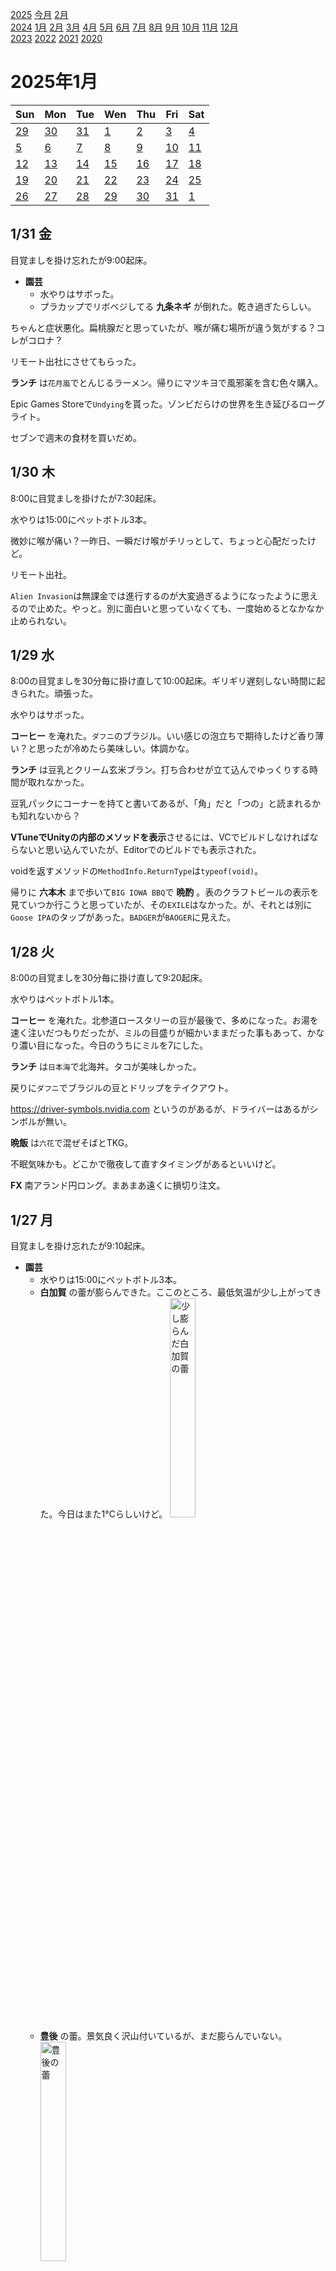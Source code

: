 [2025](README.md#2025) [今月](2025-01.md) [2月](2025-02.md)  
[2024](README.md#2024) [1月](2024-01.md) [2月](2024-02.md) [3月](2024-03.md) [4月](2024-04.md) [5月](2024-05.md) [6月](2024-06.md) [7月](2024-07.md) [8月](2024-08.md) [9月](2024-09.md) [10月](2024-10.md) [11月](2024-11.md) [12月](2024-12.md)  
[2023](README.md#2023) [2022](README.md#2022) [2021](README.md#2021) [2020](README.md#2020)  

2025年1月
=========

|Sun|Mon|Tue|Wen|Thu|Fri|Sat|
|---|---|---|---|---|---|---|
|[29](2024-12.md#1229-日)|[30](2024-12.md#1230-月)|[31](2024-12.md#1231-火)|[1](#0101-水)|[2](#0102-木)|[3](#0103-金)|[4](#0104-土)|
|[5](#0105-日)|[6](#0106-月)|[7](#0107-火)|[8](#0108-水)|[9](#0109-木)|[10](#0110-金)|[11](#0111-土)|
|[12](#0112-日)|[13](#0113-月)|[14](#0114-火)|[15](#0115-水)|[16](#0116-木)|[17](#0117-金)|[18](#0118-土)|
|[19](#0119-日)|[20](#0120-月)|[21](#0121-火)|[22](#0122-水)|[23](#0123-木)|[24](#0124-金)|[25](#0125-土)|
|[26](#0126-日)|[27](#0127-月)|[28](#0128-火)|[29](#0129-水)|[30](#0130-木)|[31](#0131-金)|[1](2025-02.md#0201-土)|

1/31 金
-------

目覚ましを掛け忘れたが9:00起床。

- __園芸__
  - 水やりはサボった。
  - プラカップでリボベジしてる __九条ネギ__ が倒れた。乾き過ぎたらしい。

ちゃんと症状悪化。扁桃腺だと思っていたが、喉が痛む場所が違う気がする？コレがコロナ？

リモート出社にさせてもらった。

__ランチ__ は`花月嵐`でとんじるラーメン。帰りにマツキヨで風邪薬を含む色々購入。

Epic Games Storeで`Undying`を貰った。ゾンビだらけの世界を生き延びるローグライト。

セブンで週末の食材を買いだめ。

1/30 木
-------

8:00に目覚ましを掛けたが7:30起床。

水やりは15:00にペットボトル3本。

微妙に喉が痛い？一昨日、一瞬だけ喉がチリっとして、ちょっと心配だったけど。

リモート出社。

`Alien Invasion`は無課金では進行するのが大変過ぎるようになったように思えるので止めた。やっと。別に面白いと思っていなくても、一度始めるとなかなか止められない。

1/29 水
-------

8:00の目覚ましを30分毎に掛け直して10:00起床。ギリギリ遅刻しない時間に起きられた。頑張った。

水やりはサボった。

__コーヒー__ を淹れた。`ダフニ`のブラジル。いい感じの泡立ちで期待したけど香り薄い？と思ったが冷めたら美味しい。体調かな。

__ランチ__ は豆乳とクリーム玄米ブラン。打ち合わせが立て込んでゆっくりする時間が取れなかった。

豆乳パックにコーナーを持てと書いてあるが、「角」だと「つの」と読まれるかも知れないから？

**VTuneでUnityの内部のメソッドを表示**させるには、VCでビルドしなければならないと思い込んでいたが、Editorでのビルドでも表示された。

voidを返すメソッドの`MethodInfo.ReturnType`は`typeof(void)`。

帰りに __六本木__ まで歩いて`BIG IOWA BBQ`で __晩酌__ 。表のクラフトビールの表示を見ていつか行こうと思っていたが、その`EXILE`はなかった。が、それとは別に`Goose IPA`のタップがあった。`BADGER`が`BAOGER`に見えた。

1/28 火
-------

8:00の目覚ましを30分毎に掛け直して9:20起床。

水やりはペットボトル1本。

__コーヒー__ を淹れた。北参道ロースタリーの豆が最後で、多めになった。お湯を速く注いだつもりだったが、ミルの目盛りが細かいままだった事もあって、かなり濃い目になった。今日のうちにミルを7にした。

__ランチ__ は`日本海`で北海丼。タコが美味しかった。

戻りに`ダフニ`でブラジルの豆とドリップをテイクアウト。

https://driver-symbols.nvidia.com というのがあるが、ドライバーはあるがシンボルが無い。

__晩飯__ は`六花`で混ぜそばとTKG。

不眠気味かも。どこかで徹夜して直すタイミングがあるといいけど。

__FX__ 南アランド円ロング。まあまあ遠くに損切り注文。

1/27 月
-------

目覚ましを掛け忘れたが9:10起床。

- __園芸__
  - 水やりは15:00にペットボトル3本。
  - __白加賀__ の蕾が膨らんできた。ここのところ、最低気温が少し上がってきた。今日はまた1°Cらしいけど。 <img src='images/%E5%86%99%E7%9C%9F%202025%2D01%2D27%2015%2021%2034.jpg' alt='少し膨らんだ白加賀の蕾' width='30%'>
  - __豊後__ の蕾。景気良く沢山付いているが、まだ膨らんでいない。 <img src='images/%E5%86%99%E7%9C%9F%202025%2D01%2D27%2015%2021%2042.jpg' alt='豊後の蕾' width='30%'>
  - 奥の __ライム__ にも蕾が付いた。 <img src='images/%E5%86%99%E7%9C%9F%202025%2D01%2D27%2015%2021%2048.jpg' alt='ライムの蕾' width='30%'>

リモート出社から17:00にオフィス出社。

.netでは浮動小数点数と整数の変換で範囲チェックが行われるが、.net 9 から例えば[`ConvertToIntegerNative()`](https://learn.microsoft.com/ja-jp/dotnet/api/system.single.converttointegernative) というのが実装されて、FPU任せの値にする選択肢が出来たらしい。

__ランチ__ はカップ麺と、残り汁で冷凍餃子と豆腐を煮たもの。

1/16に無名クラスが欲しいと書いたが、C#にもあることを思い出した。継承はできないが。

`鉄火`で __晩酌__ 。凄盛りという刺盛りが、名前に負けない凄い盛りだった。

1/26 日
-------

- __園芸__
  - 水やりはサボった。
  - 室内の __レモン__ <img src='images/%E5%86%99%E7%9C%9F%202025%2D01%2D26%2016%2056%2009.jpg' alt='レモンの蕾' width='30%'> に蕾が付いた。

近所のもつ焼き屋で晩酌して、知り合いの間借りカレーでお祝いして、アチコチで飲んで帰宅。

1/25 土
-------

- __園芸__
  - 水やりは15:00にペットボトル2本。
  - 葉っぱが枯れた __ハバネロ__ を収穫。表面に張りが無くなっている実も多く、もっと早く収穫すべきだった。

アチコチで飲んだ。

1/24 金
-------

8:00の目覚ましで30分おきに目覚ましを掛け直して9:30起床。

水やりはサボった。

__コーヒー__ を粗めの速めで淹れた。昨日よりは美味しいけど、何か違う気がする。

後から日記を書いてるけど、ランチは抜いたっぽい？

`git config --global core.longpaths true`

`SerializedProperty.objectReferenceInstanceIDValue`は存在するが、Webリファレンスにはない。

ReSharper はどこでも early return するのが好きだが、僕は場合によると思っている。が、最近慣れてきて、どこでも early return の方が読みやすくなってきてる気がする。

`'yield return' statement cannnot appear in try/catch block`だって。マジすか。

__田町__ の`NAPD`で __晩酌__ 。ナポリ料理のお店で、揚げピザが珍しい。

__田町__ の`スワンレイク`で __一杯__ 。

1/23 木
-------

8:00の目覚ましで30分おきに目覚ましを掛け直して10:00起床。

- __園芸__
  - 水やりは10:00にペットボトル1本。
  - __ハバネロ__ の葉っぱが枯れた。根っこは生きているだろうか？去年ほど気温は低くないが。と思ったが、去年は室内に移動したと日記に書いてあった。

出勤途中、近所で撮影してた。本当にスタッフの服装が真っ黒だ。

"I was running while listening music"が正解の英文なんだけど、音楽を聴くのをやめる時に走りやめそうに思ってしまう。

職場でコーヒーを豆少なめで淹れた。かなりゆっくり淹れたせいであまり薄くなかった。躊躇しないで普通に注がねばならない。

__ランチ__ は`OKストア`の袋キャベツと袋レタスとサラダチキンと、カップラーメン。サラダはこれで十分美味しいんだけど、混ぜ合わせるのにボウルを持参したい。オリーブオイルや酢を職場に置いておきたい。

草を食べてから`ダイソー`に行きたかったけれど、中止。草を食べてから白金方面でランチしようと思ったが、気になったカップ麺を買ってしまったので、草とそれでお終い。

Kindle fireで`ctrl+S`のつもりで`fn+S`を押してしまった。画面分割だった。

__田町__ の`三田魚介センター`で __晩酌__ 。セルフ飲み放題。コンロで客に魚介を焼かせる店だが、刺身が思いの外美味しかった。リピートするかも知れない。

1/22 水
-------

8:00の目覚ましで30分おきに目覚ましを掛け直して9:30起床。`Alein Invasion`を触らなかったらもっと寝たと思う。

水やりは10:00にペットボトル2本。

リモートで始業。

- __ランチ__ は自宅でサラダと...何を食べたんだろう？途中まで書いて放置され、今、後から書き足している。
  - サラダは袋キャベツと袋レタスに、自家製キムチとオリーブオイル、胡麻、昆布の酢漬け、黒コショウを和えて、ポーチドエッグを乗せたもの。
  - それと多分何か。

[こないだ繋がらなかったvscodeのリモートトンネル](#0120-cannot-connect-to-vscode-tunnel)は本当に切れていた。

ポリゴンリダクションでスキンウェイトをイイ感じにするなんてのは、LLMが得意そうなことではないだろうか？

昼飯が足りず、間食に社食のクリーム玄米ブランを食べた。

[`git rerere`](https://git-scm.com/book/ja/v2/Git-%E3%81%AE%E3%81%95%E3%81%BE%E3%81%96%E3%81%BE%E3%81%AA%E3%83%84%E3%83%BC%E3%83%AB-Rerere)というコマンドがあって、コンフリクト解消の手伝いをしてくれるそうだ。

帰りに __麻布十番__ の`ワイズキッチン`で __晩酌__ 。クラフトビールとハンバーガーのお店。

1/21 火
-------

8:00の目覚ましで小便したくて目を覚ましたが9:00からまた寝て30分おきの目覚ましで10:30起床。

- __園芸__
  - 水やりは不要そうだった。枯れそうにも見えないけど元気もない __カレーリーフ__ に木酢液の葉水だけした。
  - __レモン__ に新芽が出てきた。

__コーヒー__ を豆少な目でプレスで淹れた。美味しい。`珈琲や`の豆をそろそろ使い切るんだけど、日記に感想が書いてない。今回のエチオピアはピンと来てなかったが、今日のは美味しい。薄めが良いのか、体調か。

リモート出社。

- 夕方 __お出掛け__ 
  - ランチを遅めにして、ついでにKindle fire用の小さいバッグをダイソーやスーパーで見てくるつもりだったのに、Kindle fireを持たずに家を出てしまった。
  - __ランチ__ は`たいせい`でラーメンとライス。ご飯に合う調味料が増えていて、少しずつ試したせいで、ラーメンスープで食べる分量が減ってしまった。「少し多め」とお願いしたが、大盛りにしたら良かった。
    - この店は行列ができる。ランチを遅めにしたのは16:00前後なら並びがマイルドだから。それでも沢山並んでいたらスルーするつもりだったが、4人しかいなかった。
      - ここをスルーしたら`花月嵐`のとん汁ラーメンを試そうと思っていた。

iPad Airに13インチのが出てる。今のiPad Proを買い換える時はソッチでいいな、と思ったがストレージ256GBだと15万する。ならMacbook Airが良くない？で、今のiPad Proを下取りに出すと8000円だって。8000円で売ってたら買うよ。

Steamで90%オフのの428が396円とフロストパンクが340円なのはやってみたいが、本当に遊ぶだろうか？度々90%オフになるし、別の機会でいいかな？

室内の湿度が60%だって。この冬初めて見た高湿度。

1/20 月
-------

8:00の目覚ましを3度掛け直して9:30起床。

水やりは10:00にペットボトル1本。

家を出たら寒さがマイルド。最低気温が5℃で、久しぶりじゃないだろうか。

__コーヒー__ を豆少な目で淹れた。前よりも美味しい。豆が少ない上に挽き方が粗いと、お湯が落ちるのが速過ぎて不安になる。次回思い出せたらミルの目盛りを8から6にしよう。

- 昼休みに外出。
  - Kindle fireを入れて持ち歩くためのバッグインバッグを探しに`セリア`へ。弁当袋がとても惜しい。他の袋は他の店を見てから。
  - `ウィズグリーン`でカスタムサラダＬ。米を食べる前に草でお腹を満たす。
  - `魯珈`のコラボカレーのために`吉野家`へ。カレーはカルダモン沢山で良かった。
    - 驚くべき使いにくいタブレット。
    - 会計システムが変わってた。以前はその場で会計だったが、`すき家`のようなレジが出来ていた。
  - <a id="0120-cannot-connect-to-vscode-tunnel"></a>食べながら日記の更新を仕様と思ったが、vscodeのリモートが切れてる？本当？なんで接続できないんだろう。

`ゼッテリア`でフェアトレードだというコーヒーをテイクアウト。紙コップに書いてあったが、フェアトレード紙なんてのがあるんだね。

Windows 10から、`curl`が標準で入ってるって。

`file:///`でスラッシュが3つあるのは、2つ目と3つ目の間はホスト名で、それが空文字だということなのか。

https://github.com/needle-tools/compilation-visualizer 面白そう。Unityのビルドの様子を観察できる。

Unityの`public static string[] AssetDatabase.FindAssets(string filter, string[] searchInFolders)`は`params`を付けてくれても良かったと思う。

`yield return`するメソッドの中で、`IEnumerable<T>`を`yield return`したら展開してくれるような仕様だと嬉しいんだけど。`yield return each ...`みたいにならない？

- __六本木__ まで歩いて帰りに晩酌。
  - 雨降り。まさか雷が鳴るとは思わなかった。
  - `ブリュードッグ`で __晩酌__ 。月曜日はピザが安いというから食べてみたが、冷凍かな。
  - ピザを食べたら余計にお腹が減って、`富喜製麺`で昆布水つけ麺。
  - `ドンキホーテ`でKindle fire用のバッグを物色するが、ピンと来ない。小さく折り畳めるバッグがあって、そのバッグを入れるバッグが丁度良さそうだったが、1600円して、しかも中のバッグの使い道も無いので、今回はスルーした。

1/19 日
-------

水やりは12:00にペットボトル2本。

ラーメンの半生麺を通販で買ってるけど、そういえば中野ブロードウェイに製麺所の直売店があるのを思い出した。日持ちのする半生麺は売ってないだろうか。

__ランチ__ はスナック菓子と豆腐バー。

__晩飯__ は自家製キムチと冷凍餃子とサラダチキンを入れた袋野菜炒めのエチュベ。

この週末も何もしなかった。ブラウザでカメラ入力してWebGPUで色成分のヒストグラムを出したかった。

何日か前から、夜の自宅ではコーヒーやお茶の代わりに単なるお湯を飲んでるが、結構良い。

1/18 土
-------

水やりはサボった。

- 重石の水袋が破れてる疑惑のある __自家製キムチ__ を半分引き上げた。十分漬かっている。
  - 水はやっぱり漏れてた。全部出ていた。
    - 塩分がかなり低めになっている。衛生が心配な濃度だが、悪い匂いはしない。味見でいくらか食べて、あとは数時間後に大丈夫かというところ。
  - ニラは今のところあまり存在感を感じない。割合が少ないのか、漬かりが浅いのか漬かり過ぎか。
    - と思ったが、食べてしばらくした後の残り香が複雑だ。
  - 残りの半分には塩を足した。重石のビニール袋の水も1.5%の塩水にした。

__晩飯__ は袋大根と袋レタスと冷凍焼き鳥と冷凍ささみカツ。

1/17 金
-------

8:00の目覚ましを30分毎に掛け直して9:30起床。

水やりは10:00にペットボトル1本。

Duolingoでカエルのイラストが瞬きをしていた。両生類の段階でみんな目蓋を持ったのかな？検索するとオオサンショウウオには無いそうだ。カエルには瞬膜という、我々のものとは違う別の目蓋があるそうだ。進化の過程で、一度失って再獲得したようなことはあるのだろうか？爬虫類以降はみんな同じ遺伝子の目蓋を共有しているのだろうか。

11:30の前だけど、もうかつやに並びができている。

`ヤホコーヒー`でアメリカーノをテイクアウト。豆の個性が感じられて美味しい。体調が良いかも？

コーヒーをお湯速めで淹れた。豆の個性が感じられる。体調？もう少し薄くても良い。ミルの目盛りが8。12と比べるとハッキリと細かいが、残滓を見ると、なかなか粗い。

__ランチ__ は打ち合わせが立て込んで遅くなって16:00頃に`かつや`のトリプルカツ丼をテイクアウトして、ローソンで買った袋キャベツ2袋と食べた。

- 久しぶりにKindle fireで日記を書く。vscode.devにサインインするには、
  1. Chrome で Github にサインイン
  2. Chrome で vscode.dev でサインイン
  3. 多分OK？もしかしたら1だけでいいかも？
- スリープさせっぱなしで充電が54%になっていた。CGワールドを読むのには何度か使ったけど。

帰りに飲み屋に寄った時にゼルダで遊ぼうと思ってSwitch Liteを持ち歩いていたが、結局遊ばずに今日充電しようとしたらほとんど電池が無かった。

1/16 木
-------

8:00の目覚ましで8:30起床。`Alien Invasion`で1タッチのスヌーズが効かないので8:30に掛け直した。8:30にまた9:00に掛け直したが、少し遊んだらそのまま目が覚めた。

- __園芸__
  - 水やりは10:00にペットボトル2本。
  - __ジャスミン__ の花が咲いた。

久しぶりに11:00前に到着。

- コーヒーを2杯淹れた。
  - 1杯目はミルの目盛り12、2杯目は8。2杯目は豆が多めで濃すぎた。
  - ぼやけた味。まさか1ヶ月半程度で経時劣化ということもないと思うんだけど。粉にせずに豆のまま買ってるし。体調？
  - 豆が膨らまない。炭酸が抜けたていることから、豆が新しくないことは分かるが、味が落ちるほど古いのかは別の話だ。

`かつや`でテイクアウトするつもりでOKストアで袋野菜を買ったが、かつやは並んでいたのでスルーした。後で思えば、テイクアウトは別でやってくれるかも知れないから、聞いてみたら良かった。

__ランチ__ は`龍門`で牛テールラーメン。

OKストアに寄った時に、夕方にお腹が空いたときのための豆乳を買うつもりだったが、小さい紙パックのは売ってなかった。ランチの帰りにローソンで豆乳3つと、袋野菜とカップスープと、カウンターフーズの焼き鳥を買った。

戻りに`パッセージコーヒー`でテイクアウト。ケニヤ。

19:00頃に、ランチの行き帰りに買ったアレコレを食べた。

@@@
UnityにDX12絡みのバグ。

C#UdpClient

Submodules detatched head SVN trunk

C#にもJavaの無名クラスがあれば IDisposable をその場で実装して後始末を書ける。

Chrome RDP カーソルが点。



帰りの電車を乗り過ごして、大門で降りて大江戸線に乗り換えるはずが新橋で銀座線、赤坂見附で丸ノ内線に乗り換え。

same to, difference from らしい。

__自家製キムチ__ の底の方に水が溜まって、上の方は漬かってなかった。発酵で出た炭酸だと信じたい。脱気された環境ではあったと。底に水が溜まってるのは、重石のビニールが破れたのかも知れない。ニラを足す時に味見して、塩気を思ったよりも感じなかったので。だとすると衛生的にはあまり良くない。

1/15 水
-------

8:00の目覚ましをスヌーズしたつもりが再び鳴らなくて9:30起床。`Alien Invasion`実行中はスリープボタンでスヌーズにならない。

水やりは10:00にペットボトル1本。

日記は溜まる一方だ。そろそろ諦めた方がいいかな？

1/14 火
-------

8:00の目覚ましを8:30に掛け直して10:00起床。

水やりは12:00にペットボトル2本。

リモート出社。

__ランチ__ は冷凍餃子。

近所の八百屋でニラを買って来た。__自家製キムチ__ に入れる。

通販の麺だけの半生ラーメンが届いていた。

住んでる建物の1Fに宅配ボックスが出来てた。前からあったけど、共用の3つだけだったのが、全部屋分できていた。気前がいい。

買い置きのナッツをずっとローストしないで放置していた。久しぶりにクルミを食べた。やや酸化してる気もするが、平気の範囲？

しばらく前からDeepLが私物PCで具合悪い。Web版を使ってる。

__自家製キムチ__ にニラを1.5束入れた。容器のまま混ぜ込みたかったがそれは無理で、半分ボウルにあけて混ぜ込んだ。

__晩飯__ は卵3玉のニラ玉。

- DeskHopをデバッグできないか軽く調べたりしてみる。
  - https://web.dev/articles/usb?hl=ja
  - https://www.beyondlogic.org/usbnutshell/usb1.shtml

LINE Payが終了するそうで、残高が295円あるから使えと通知が来る。

昨日の生姜の余りを、半分は __自家製紅ショウガ__ に、残りはすりおろして少し塩を足して冷蔵庫に。

__夜食__ に通販の半生ラーメン2玉。前の通販のラーメンスープを余らせていて、スープはそれを使った。昼に買ったモヤシとシメジと、まだ漬かっていない __自家製紅ショウガ__ と本棚の __九条ネギ__ と胡麻と、生ニンニク2欠片を搾り器でトッピング。1玉ずつ茹でて、2玉目は塩気の補充と味変に __自家製ライム胡椒__ を入れたが入れ過ぎた。クオリティと日持ちと値段を天秤に乗せて、1玉120円は良いと思う。

白湯に自家製紅ショウガの梅酢を入れてみたが、生姜感は薄い。梅酢で十分。

`Alien Invasion`を放置していると端末が熱くなって充電が途切れる。昔のPCケースにiPhoneを置いてみたところ、無事に放熱できるようになった。

同僚の話に出てきた`パルワールド`の製作談の載った`CG World`を読んだ。`FF VII`の話の方が面白かった。

1/13 月 成人の日
---------------

水やりはサボった。

__晩飯__ は近所のもつ焼き屋。

帰りに`肉のハナマサ`でキャベツとニンニクと生姜と冷凍餃子を購入。更に`まいばすけっと`に寄って豆乳を買う。

夜中に __自家製キムチ__ を仕込んだ。ニラを買うのを忘れた。

結局ゼルダをやらなかった。ラピュタに行くのに何をしたらいいのか分からない。ちょっと飽きてる気もする。`Alien Invasion`とYahooニュースで一日が終わる。

1/12 日
------

- __園芸__
  - 水やりは15:00にペットボトル1本。
  - 最近たまにリモート出社するようになって、カーテンを開ける日がある。そのせいか、ジャスミンが久しぶりに蕾を付けた。

自家製梅酒をお湯割りで。

- USB切替機が到着して使ってみたが不安定だ。
  - 片方しか使えなかったが、ファームウェアを更新したら使えるようになった。
  - それでもマウスが動作していないようだ。と思ったらホイールだけ動いている。コネクタの挿す側をキーボードと交換しても変わらない。他のマウスでどうなるか見てみたい。
  - Ctrl+Shift+C+Oでコンフィグモードに入るのだけど、F12がついでに出力されるようで、Chromeが開発者モードに入る。
  - デフォルトではCtrl+Capsでトグル切り替え。たまに切り替わらないことがある。チャタリングっぽい動作に見える。


1/11 土
------

- __園芸__
  - 水やりは16:00にペットボトル2本。
  - 枯れたかのように見える __月桂樹__ に若葉が増えているような、前からあるような？
  - 新しい __レモン__ を室内に入れた。大丈夫そうな気がするけど、まだ若いしね。

__ランチ__ はセブンのスープ。麺の入ってないチャンポンだそうで、定番になればリピートすると思う。

__晩飯__ はモヤシと豆腐のエチュベの卵とじ？ラードでモヤシと豆腐を加熱して弱火で10分、しんなりしたところにカレー粉とナンプラーとタマリンドペーストを入れて東南アジア風に。

ニンニクと生姜を切らせていて、自炊に不便だ。

1/10 金
------

- __園芸__
  - 水やりは11:00にペットボトル1本。
  - 麻袋に土を移すのを忘れてた。どこに置いたっけ？結構大きな梱包で来たんだけど。 >>> 見つかった。

リモート出社。

__ランチ__ は袋ラーメンと、残り汁に豆腐と水餃子を入れたもの。

1/9 木
------

8:00に目覚ましを掛けたが7:40起床。

- __園芸__
  - 水やりは10:00にペットボトル2本。
  - 挿し木の __カレーリーフ__ が元気無い気がする。怖くて確かめられないけど、根っこは出てないのかな？新芽が伸びてたのは、枝の養分を使い切るまでだけ？それとも寒い？25°C程度を維持してそうだけど。

水やりにベランダに出たら、窓が結露してた。湿度がそこそこらしい。確かに最近、起床時に喉が痛くない。湿度計の数字は50%程度。

昨日vscode.devで接続できなかったのは、vscode.devでのGitHubアカウントの再ログインだったらしい。iOSのブラウザでログインし直したら繋がった。リモートトンネルは有効になってた。

早起きして時間があるのでFP4の表にバイアスと非正規化数を実装。

__ランチ__ は`高輪亭`でカツカレー。

戻りに`セレイア`でドリップコーヒーとグルテンフリードーナツをテイクアウト。ドーナツは柔らかい。モチモチかつポロポロ。

`チェの家`の様子を見に行ったが、ついにランチ再開予告のあった店外案内が無くなった。

gitでローカルに保持するブロブの量を制限したい。fetch --depthとかfetch のrefspecを.git/configで変更してみたが、大した効果は無かった。まだ試せることはあるかと思うが。

帰りに同僚と`アンテナアメリカ`品川店で一杯。

1/8 水
------

8:00に目覚ましを掛けたつもりだったが、サウンド選択画面になっていて鳴らなかった。記憶がないがスヌーズを止めた時にやったの？9:20起床。

水やりは無し。挿し木の __カレーリーフ__ の水を替えただけ。

室温の水のピッチャーに自家製レモンの輪切りを入れた。ライムも大きな実が2個ある。使い切るまでは続けようと思う。使い道に困っていたところもあるし。

<p><details><summary>ChatGPTに聞いて、請求書のスキーマを作った。vscodeはworkspace単位で設定でき、以下のようにvscodeにスキーマによるチェックをさせる設定ができた。</summary>

```json
    "json.schemas": [
        {
            "fileMatch": [
                "**/*.json",
                "!invoice-schema.json",
                "!.vscode/settings.json"
            ],
            "url": "./invoice-schema.json"
        }
    ]
```
</details></p>

__コーヒー__ を淹れた。ヤホの豆を使い切った。豆が足りなくて、結構薄くなった。

__ランチ__ は`香家`で麻婆豆腐セットにミニ汁無し担々麺。

ランチを待っている間、日記を書こうと思ったが、vscode.devを開けない。自宅のリモートトンネルが閉じたかな？FP4の表現能力をJupyterで表にするべく、Google Colabを試す。GeminiにPythonコードを書かせるプロンプトの準備として、Markdownで表組みしてい間にランチタイム終了。

戻りに`パッセージコーヒー`で本日のコーヒーをテイクアウト。グアテマラ。

`git fetch`の対象になるフォルダを`.git/config`で指定する方法。複数も出来る。フェッチするブランチを限定することで、リポジトリのサイズを節約できる。 [Pro Git v2 - 10.5 Gitの内側 - Refspec](https://git-scm.com/book/ja/v2/Git%E3%81%AE%E5%86%85%E5%81%B4-Refspec)

__晩飯__ は __田町__のもつ焼き屋`金子屋`。FP4の続きを書く。第1弾は完成。

<p><details><summary>AIでFP4というのを使っているそうだ。4 bit浮動小数点数。多分符号無しだろう。e2s2?e3s1?</summary>

  - https://en.wikipedia.org/wiki/Minifloat
  - https://aclanthology.org/2023.emnlp-main.39.pdf
  - 浮動小数点数の仮数部は"significand"か"mantissa"らしい。上記それぞれが、それぞれの用語を使っている。
  - FP4の表現は16通りしかない。16通りを表にするJupyter notebookをGoogle Colabで生成して貰った。
    - https://colab.research.google.com/drive/1r0TyYaqsWQ0S7tUYeiVh7Hh2BiUIaUP_
</details></p>

タグを使うと改行があっても自明にパラグラフにならないらしい。上記`<details>`タグは`<p>`タグで囲んだ。

1/7 火
------

8:00の目覚ましで9:10起床。

水やりは9:00にペットボトル1本。

コーヒーをプレスで淹れた。

リモート出社。ダラダラして微妙に遅くなったのもあるけど、リポジトリの更新に時間が掛かる変更があったので、自宅の環境も同期したかった。

__ランチ__ は韓国の袋麺に、豆腐と袋野菜の炒め物を入れたもの。

- [切り替えボタン付きのワイヤレスマウス](https://www.amazon.co.jp/dp/B09Y8G6FJJ)を使ってみた。
  - この製品は、トグルスイッチではなくてスライドスイッチ。どちらにするか明示できるのは良い。今の機械式のもそうだと良かった。
  - 思ったよりも良い。
    - ラグはあるが、元々の機械式の切替機のラグに慣れている。
    - 私物PCでは入力が飛び飛びになる。
    - DPIが高くて動きが早い。なるほど、それでたまにDPI切り替え機能付きのマウスがあるのか。
      - 環境でマウススピードを1つだけ設定するのではなく、デバイス毎に設定させて欲しい。
  - この感じなら、キーボードも切り替え付きのワイヤレスにして、それぞれで入力開始するときに行き先を指定するやり方で行けそうだ。
  - といっても、[ラズパイの切替機](https://github.com/hrvach/deskhop)を注文してるんだけどね。こちらが馴染まなかったときのブランBとして良いと思う。

`リプトン`の粉末レモンティーに自家製レモンの輪切りを入れて飲んだ。

__晩飯__ は紙パックの出来合いのタイのレッドカレーで冷凍餃子と春巻きを煮たもの。

- [去年ちょっと手伝った仕事の](2024-05.md#0514-sidework-rebuilding)請求書をpdfで出力する。
  - Excelが妥当な気がするが、古いExcelをいつまでも使うのも、わざわざOffice365の契約するのも気が乗らない。
  - Google Docs辺りでもいいんだけど、ローカルでVCSのリポジトリで管理したい。
  - HTMLで保存してPDFにコンバートする？それは一覧性が悪いよね？やる人いるの？と思って検索したら[Gistがあった](https://gist.github.com/shimarin/6509655)。
    - 冒頭にjsonでデータがある。そのjsonだけ簡単に抜き出せれば、一覧性的にも悪くはない。
    - しかし、順番が逆だろう。jsonファイルを指定して、このhtmlを出力するべきだ。
      - 元のGistのHTMLが、Javascriptでデータを展開するようになっているので、この部分だけを差し替えたら良い。有難い。
      - そんなhtmlを出力するPythonは簡単に書けるだろう。
    - しかるのち、htmlからpdfに変換するのに苦労する。[headless Chromeを使うやり方](https://zenn.dev/yumainaura/articles/qiita-2019-10-30t17_10_17-09_00-)を試したら、ローカルファイルにアクセスできない。
    - なんとか出来た。ChatGPTに適切な質問をするのも簡単じゃない。
    - HTTPサーバを起動するとプロセスを殺すのが面倒だと思って別のコマンドを使ってみたらJavascriptを処理してくれない。結局ChatGPTにチャットでサーバプロセスの殺し方を聞いた。直後に`$!`を使うことでPIDが得られる。`trap`コマンドというのがあるそうで、スクリプトが終わったタイミングで処理を実行できる。
    - Jsonスキーマを用意しようと思ってたけど、どのスキーマが使われるのかを設定する方法を面倒で放置。

自宅だと何故かゼルダをやらないので飲み屋にSwitchを持って行ったら充電がギリギリだった。

1/6 月
------

8:00の目覚ましで9:30起床。

水やりは10:00にペットボトル1本。

iOSの「なぞり入力」が思いの外良かったので、他にも入力関係のオプションを見てみた。「ホバー入力」というのがあって試してみたが、Duolingoの入力欄と重なって使えなくなるので却下。

マシリトのラジオを聴くのを忘れてた。1か月にしてくれないかな。

昼休みにオフィスから出たら雨が降っていた。予報ではすぐに止むということだったが、程々に強かったし冷たかったしで、傘を購入した。

__ランチ__ は`ゼロワンカレー`で4種盛りに唐揚げと青唐辛子ペースト追加。

戻りに`バンクサンドイッチ`でカフェモカをテイクアウト。

今年最初の田町ランチはラーメン二郎三田本店にしようかと思って様子を見に行ったら、まだ冬休みだそうだ。

1月の日記を追加した時に、README.mdや先月の日記にリンクを追加するのを忘れてた。

1/5 日
------

昨日は10:00に目が覚めたが、今日は11:30。明日が心配だ。

水やりは14:00にペットボトル1本。

__ランチ__ はラーメンスープでこんにゃく麺とワカメを煮たもの。

昨日注文したワイヤレスマウスが到着。まだ試してない。

- __お出掛け__
  - 移動中にDuoligo。
    - 新しい手袋は、以前のと比べて暖かいとも思えないが、今日の気温が低いせいかも知れない。
    - 英語キーボードでの英単語のなぞり入力は、思ったよりも快適だ。
  - `雑談`でゼルダして、`VIVO`に寄って帰宅。

帰りにナナチキを食べ、自宅でカップ麺と袋の野菜炒めを煮たものを食べた。

1/4 土
------

- __園芸__
  - 水やりは16:00にペットボトル3本。
  - __白加賀__ の葉がようやく枯れ始めた。__豊後__ はやっぱりダメそうだ。
  - __コーヒーの木__ にコナカイガラムシがいたのでシャワーした。

__間食__ にスナック菓子。

- USB切替機
  - Amazonで[切り替えボタン付きのワイヤレスマウス](https://www.amazon.co.jp/dp/B09Y8G6FJJ)を購入。Bluetoothでマルチペアリング。ラグが少ないといいんだけど。同様のキーボードも検討中。
  - エミュレーション機能のある切替機に物理スイッチを付けてもらうのが一番いいんだけど、どこか作らないかな？
    - 自分で作ったらいくらくらいするのかな？FPGAとかでサッと作れるかな？"usb hid fpga"とか"usb hid raspberry pi"とかで検索すると、それっぽいのが出てくる。ラズパイの方が簡単そうかな？
    - https://github.com/hrvach/deskhop
      - なるほど、ラズパイを2つ使うのは、確かに色々追加するより簡単そうだ。
      - 常に両方から通電されてないとダメだそうで、改造してる人がいた。
        - GitHubでの説明によると、USBハブを介して、通電してる側に両方差せば動くはずだと。
      - 完成品をかなり安く売ってる[Elecrowという業者](https://www.elecrow.com/deskhop-fast-desktop-switching.html)があった。
        - 注文した。おおよそ5000円。新規会員登録でクーポンが来てたのを見逃した。800円程度。

__晩飯__ は通販のラーメン2玉に、まいばすで買った冷凍の鶏ハツ塩焼き。ハツは塩辛過ぎ。どちらも生ニンニクを搾り器で足した。

また昨日、Epic Games Storeのシークレットゲームをチェックしなかった。もう終わったようだ。

ゼルダで遊ばなかった。

この季節、水道水は冷た過ぎてお腹を壊す。ピッチャーに室温の飲み水を用意する。もっと早く始めるべきだったが忘れてた。

眠れなくて明け方近く、 __夜食__ にカップのモツ煮に充填豆腐とこんにゃく麺を入れたものを食べてしまう。

1/3 金
------

- __園芸__
  - 水やりは9:00にペットボトル1本。不要かと思ったけど、室内の九条ネギの水が無かったので、ついでに。
  - __ホップ__ がまだ枯れてない。かなり寒いと思うけど。

__日吉__ で麻雀。+600円。`わらわら`で打ち上げ。

友達に呼ばれて __方南町__ の知り合いのバーで一杯。そこから一軒ハシゴ。タクシーで帰宅。



1/2 木
------

今日は早くは起きられなかった。休み明けに起きられるか不安だ。

水やりは不要と判断。

__ランチ__ はカップ麺と残り汁に春雨を入れて煮たもの。

去年の日記を見てみて、Epic Games Storeのシークレットを忘れてたことを知った。今日は`Kingdom Come Deliverance`という知らないゲーム。神聖ローマ帝国を舞台にしたフォトリアルなオープンワールドRPGだそうだ。

そういや最近Humble Bundleを見てない。

- お出掛け。
  - 家族で`木曽路`銀座店で会食。しゃぶしゃぶ。
  - 品川に移動して一杯。
  - __恵比寿__ の`タップアンドタンブラー`で一杯。
    - `孤独のグルメ`を流していた。結構大きめのジンギスカンの肉を一口で食べていた。噛み切って二口で食べるサイズだと思うが、口に入れたものを出すと苦情が来るのだろうか。

1/1 水 元日
----------

水やりは14:00にペットボトル2本。

寝るのが5時になったのに9時に目が覚めた。ラッキーだ。

`Alien Invasion`がなんとなく止められなくてまだやってる。

`ゼルダの伝説 ティアーズキングダム`は少しダレてきた。

__ランチ__ は袋キャベツと袋レタスに多分`グリーンナスコ`で買ったレトルトのチキンカレーを掛けたもの、

__間食__ にワカメとこんにゃく麺の味噌汁。

__晩飯__ はセブンで買ったカップのもつ煮に充填豆腐と冷凍水餃子を加えて電子レンジで加熱したもの。

__FX__ で利益が乗っているうちに決済する逆指値注文を入れた。

夜中、自家製紅ショウガの漬け汁をお湯で割って飲んでみたら、なかなか美味しい。塩分は気にした方が良いだろう。
